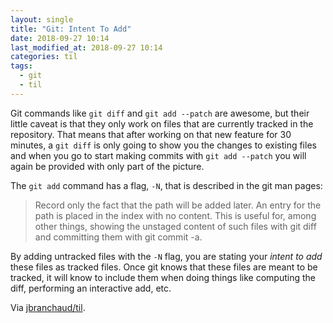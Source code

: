 ```yaml
---
layout: single
title: "Git: Intent To Add"
date: 2018-09-27 10:14
last_modified_at: 2018-09-27 10:14
categories: til
tags:
  - git
  - til
---
```


Git commands like `git diff` and `git add --patch` are awesome, but their
little caveat is that they only work on files that are currently tracked in
the repository. That means that after working on that new feature for 30
minutes, a `git diff` is only going to show you the changes to existing
files and when you go to start making commits with `git add --patch` you
will again be provided with only part of the picture.

The `git add` command has a flag, `-N`, that is described in the git man
pages:

> Record only the fact that the path will be added later. An entry for the
> path is placed in the index with no content. This is useful for, among other
> things, showing the unstaged content of such files
> with git diff and committing them with git commit -a.

By adding untracked files with the `-N` flag, you are stating your _intent
to add_ these files as tracked files. Once git knows that these files are
meant to be tracked, it will know to include them when doing things like
computing the diff, performing an interactive add, etc.

Via [jbranchaud/til](https://github.com/jbranchaud/til).
